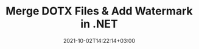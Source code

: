 ---
############################# Static ############################
layout: "autogen-gist"
date: 2021-10-02T14:22:14+03:00
draft: false
path: "total/net/merger/dotx/"
other_out_formats: "PDF DOC DOCX DOCM DOT DOTM DOTX RTF TXT XLS XLSB XLSM XLSX XLT XLTM XLTX XLAM CSV TSV PPT PPTX PPS PPSX VDX VSDM VSDX VSSM VSSX VSTM VSTX VSX VTX ONE HTML MHT MHTML ODP ODS ODT OTP OTT EPUB ERR PS TEX XPS"
ad_headline: "Merge & Split DOTX Files | C#"
ad_description: "Efficiently Merge, Split, Move, Remove, Swap, Rotate & Extract DOTX file pages in .NET"

############################# Head ############################
head_title: "Merge & Split DOTX Files in C# .NET & Add Watermarks"
head_description: "C# .NET documents merger library to combine multiple DOTX files into one or split a single DOTX file into several files. Also move, remove, rotate, swap and extract pages from documents."

############################# Header ############################
title: "Merge DOTX Files & Add Watermark in .NET"
description: "C# .NET documents merger API to combine multiple DOTX files into a single file by joining selective number of pages or a range of pages from multiple source documents into one. Perform single document manipulation operations such as move, remove, rotate, swap and extract pages or split a single DOTX document into several resultant documents."

############################# SubMenu ############################
submenu:
    enable: false

############################# Content ############################
content:
    enable: true
    block:
    - title_left: "Merge DOTX Files & Add Watermark in C#"
      content_left: |
          Join DOTX files in C# .NET and add text or image watermarks to the single resultant document in .NET (C#, VB.NET, ASP.NET & .NET Core) applications.

          -   Instantiate **Merger** with input document
          -   Call **Join** method of **Merger** class instance and pass second source document path
          -   Call **Save** method of **Merger** class instance to save merged document
          -   Instantiate **Watermarker** with merged document as created above
          -   Create the **TextWatermark** object & set watermark properties
          -   Add watermark and save watermarked document
          
      title_right: "APIs Download & Installation Instructions"
      content_right: |
          You require `GroupDocs.Merger` & `GroupDocs.Watermark` namespaces to perform single and multiple documents merging operations within PDF, Microsoft Office, HTML, OpenDocument and many other document formats. Explore other [.NET APIs for Office documents](https://products.conholdate.com/total/net/) as offered by Conholdate.Total.
          
          Get the respective assembly files from the [downloads](https://downloads.conholdate.com/total/net) or fetch the whole package from [Nuget](https://www.nuget.org/packages/Conholdate.Total/) to add 'Conholdate.Total` directly in your workspace.
          
      gisthash: "b0bd7c35dc5a889a10fb5b032952710a"
      gistfile: "join-multiple-pdf-documents-into-one-and-add-text-watermark.cs"

    - title_left: "Split DOTX File & Add Watermarks in .NET"
      content_left: |
          Split a single DOTX document to multiple independent documents and insert image or text watermarks to each of the splitted files using C# .NET.

          -   Instantiate **Watermarker** with splitted document
          -   Instantiate watermark font, create **TextWatermark** object & set watermark properties
          -   Add watermark and save watermarked document
          -   Set output path where files will be saved after splitting
          -   Instantiate **SplitOptions** object with path of splitted file and number of pages to be splitted
          -   Create **Merger** object with input document and split using **SplitOptions**
        
      title_right: "Single Document Modification Operations"
      content_right: |
          Perform multi-functional document manipulation features in a variety of document formats such as Word, Excel spreadsheet, Presentations, RTF, PDF, Visio, HTML, OneNote, XPS and many others by adding just a few lines of C# code.

          The major single document operations include moving pages within a document to a new position, removing a single page or a collection or selected pages, swapping the page positions, extracting specific pages from the document, changing the page orientation to portrait or landscape mode and rotating the pages of the source document to 90, 180 or 270 degree angle.
          
      gisthash: "d6abb787afd61e25cc82008968907d83"
      gistfile: "add-watermark-to-a-single-document-and-split-the-document-to-multiple-documents.cs"

    - title_left: "How to Merge Word, Excel, PPTX to PDF?"
      content_left: |
          Programmatically combine multiple types of documents such as **Word** (DOC/DOCX), **Excel** (XLS/XLSX) and **PowerPoint** (PPT/PPTX) into a single compact PDF file in C# .NET Applications, keeping the same text, formatting and layout structure in the resultant document.

          -   Instantiate **Merger** with input PDF document
          -   Call **Join** method of **Merger** class instance and pass document paths one by one
          -   Call **Save** method to merge all documents as one PDF file
        
      title_right: "Image Representation of Document Pages"
      content_right: |
          Combine all popular document file formats and generate image representation of the merged document pages in **PNG**, **JPG** or **BMP** formats. You can easily preview the complete document as a whole or display some specific pages based on page numbers or page ranges.

          Join popular document file formats on different operating systems such as Windows, Linux or macOS while using platforms such as Windows Azure, Mono and Xamarin.
          
      gisthash: "a00735d92095357e41ebffd51ac75abb"
      gistfile: "merge-word-excel-powerpoint-documents-into-one-pdf-file.cs"

############################# About Formats ############################
about_formats:
    enable: false
############################# More Formats ############################
more_formats:
    enable: true
    auto: false
    other_out_formats: PDF DOC DOCX DOCM DOT DOTM DOTX RTF TXT XLS XLSB XLSM XLSX XLT XLTM XLTX XLAM CSV TSV PPT PPTX PPS PPSX VDX VSDM VSDX VSSM VSSX VSTM VSTX VSX VTX ONE HTML MHT MHTML ODP ODS ODT OTP OTT EPUB ERR PS TEX XPS
############################# Back to top ###############################
back_to_top:
  enable: true
---